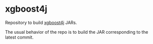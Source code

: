 xgboost4j
=========

Repository to build [xgboost4j](https://github.com/criteo-forks/xgboost) JARs.

The usual behavior of the repo is to build the JAR corresponding to the latest
commit.
